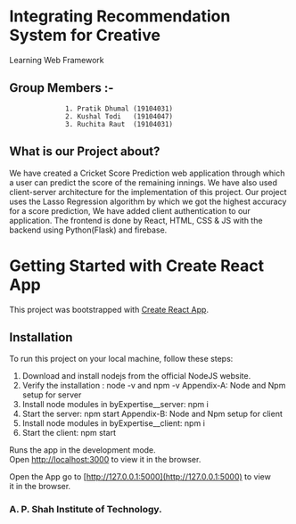 # Integrating Recommendation System for Creative
Learning Web Framework


## Group Members :-
                  1. Pratik Dhumal (19104031)
                  2. Kushal Todi   (19104047)
                  3. Ruchita Raut  (19104031)

## What is our Project about?

We have created a Cricket Score Prediction web application through which a user can predict the score of the remaining innings. We have also used client-server architecture for the implementation of this project. Our project uses the Lasso Regression algorithm by which we got the highest accuracy for a score prediction, We have added client authentication to our application. The frontend is done by React, HTML, CSS & JS with the backend using Python(Flask) and firebase.

# Getting Started with Create React App

This project was bootstrapped with [Create React App](https://github.com/facebook/create-react-app).

## Installation
To run this project on your local machine, follow these steps:

1. Download and install nodejs from the official NodeJS website.
2. Verify the installation : node -v and npm -v
Appendix-A: Node and Npm setup for server
3. Install node modules in byExpertise__server: npm i
4. Start the server: npm start
Appendix-B: Node and Npm setup for client 
5. Install node modules in byExpertise__client: npm i
6. Start the client: npm start


Runs the app in the development mode.\
Open [http://localhost:3000](http://localhost:3000) to view it in the browser.

Open the App go to [http://127.0.0.1:5000](http://127.0.0.1:5000) to view it in the browser.

### A. P. Shah Institute of Technology.
